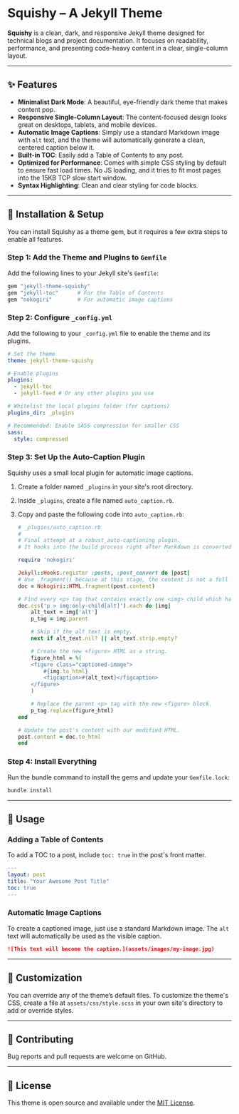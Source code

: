 # Squishy – A Jekyll Theme

**Squishy** is a clean, dark, and responsive Jekyll theme designed for technical blogs and project documentation. It focuses on readability, performance, and presenting code-heavy content in a clear, single-column layout.

-----

## ✨ Features

- **Minimalist Dark Mode**: A beautiful, eye-friendly dark theme that makes content pop.
- **Responsive Single-Column Layout**: The content-focused design looks great on desktops, tablets, and mobile devices.
- **Automatic Image Captions**: Simply use a standard Markdown image with `alt` text, and the theme will automatically generate a clean, centered caption below it.
- **Built-in TOC**: Easily add a Table of Contents to any post.
- **Optimized for Performance**: Comes with simple CSS styling by default to ensure fast load times. No JS loading, and it tries to fit most pages into the 15KB TCP slow start window.
- **Syntax Highlighting**: Clean and clear styling for code blocks.

-----

## 🚀 Installation & Setup

You can install Squishy as a theme gem, but it requires a few extra steps to enable all features.

### Step 1: Add the Theme and Plugins to `Gemfile`

Add the following lines to your Jekyll site's `Gemfile`:

```ruby
gem "jekyll-theme-squishy"
gem "jekyll-toc"      # For the Table of Contents
gem "nokogiri"        # For automatic image captions
```

### Step 2: Configure `_config.yml`

Add the following to your `_config.yml` file to enable the theme and its plugins.

```yaml
# Set the theme
theme: jekyll-theme-squishy

# Enable plugins
plugins:
  - jekyll-toc
  - jekyll-feed # Or any other plugins you use

# Whitelist the local plugins folder (for captions)
plugins_dir: _plugins

# Recommended: Enable SASS compression for smaller CSS
sass:
  style: compressed
```

### Step 3: Set Up the Auto-Caption Plugin

Squishy uses a small local plugin for automatic image captions.

1. Create a folder named `_plugins` in your site's root directory.

2. Inside `_plugins`, create a file named `auto_caption.rb`.

3. Copy and paste the following code into `auto_caption.rb`:

    ```ruby
    # _plugins/auto_caption.rb
    #
    # Final attempt at a robust auto-captioning plugin.
    # It hooks into the build process right after Markdown is converted to HTML.

    require 'nokogiri'

    Jekyll::Hooks.register :posts, :post_convert do |post|
    # Use .fragment() because at this stage, the content is not a full HTML page yet.
    doc = Nokogiri::HTML.fragment(post.content)

    # Find every <p> tag that contains exactly one <img> child which has an alt attribute.
    doc.css('p > img:only-child[alt]').each do |img|
        alt_text = img['alt']
        p_tag = img.parent

        # Skip if the alt text is empty.
        next if alt_text.nil? || alt_text.strip.empty?

        # Create the new <figure> HTML as a string.
        figure_html = %(
        <figure class="captioned-image">
            #{img.to_html}
            <figcaption>#{alt_text}</figcaption>
        </figure>
        )

        # Replace the parent <p> tag with the new <figure> block.
        p_tag.replace(figure_html)
    end

    # Update the post's content with our modified HTML.
    post.content = doc.to_html
    end
    ```

### Step 4: Install Everything

Run the bundle command to install the gems and update your `Gemfile.lock`:

```bash
bundle install
```

-----

## 🧭 Usage

### Adding a Table of Contents

To add a TOC to a post, include `toc: true` in the post's front matter.

```yaml
---
layout: post
title: "Your Awesome Post Title"
toc: true
---
```

### Automatic Image Captions

To create a captioned image, just use a standard Markdown image. The `alt` text will automatically be used as the visible caption.

```markdown
![This text will become the caption.](assets/images/my-image.jpg)
```

-----

## 🎨 Customization

You can override any of the theme’s default files. To customize the theme's CSS, create a file at `assets/css/style.scss` in your own site's directory to add or override styles.

-----

## 🤝 Contributing

Bug reports and pull requests are welcome on GitHub.

-----

## 📄 License

This theme is open source and available under the [MIT License](LICENSE).
